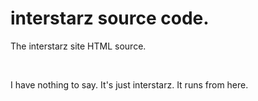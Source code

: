  <!DOCTYPE html>
  <html>
    <main>
      <body>
        <h1>interstarz source code.</h1>
        <p>The interstarz site HTML source.</p>
        <br>
        <p>I have nothing to say. It's just interstarz. It runs from here.</p>
      </body>
    </main>
  </html>
